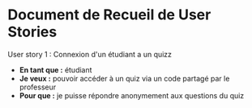# Document de Recueil de User Stories

User story 1 : Connexion d'un étudiant a un quizz
- **En tant que :** étudiant
- **Je veux :** pouvoir accéder à un quiz via un code partagé par le professeur
- **Pour que :** je puisse répondre anonymement aux questions du quiz
